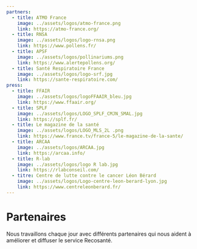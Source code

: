 ```yaml
---
partners:
  - title: ATMO France
    image: ../assets/logos/atmo-france.png
    link: https://atmo-france.org/
  - title: RNSA
    image: ../assets/logos/logo-rnsa.png
    link: https://www.pollens.fr/
  - title: APSF
    image: ../assets/logos/pollinariums.png
    link: https://www.alertepollens.org/
  - title: Santé Respiratoire France
    image: ../assets/logos/logo-srf.jpg
    link: https://sante-respiratoire.com/
press:
  - title: FFAIR
    image: ../assets/logos/logoFFAAIR_bleu.jpg
    link: https://www.ffaair.org/
  - title: SPLF
    image: ../assets/logos/LOGO_SPLF_CMJN_SMAL.jpg
    link: https://splf.fr/
  - title: Le magazine de la santé
    image: ../assets/logos/LOGO_MLS_2L .png
    link: https://www.france.tv/france-5/le-magazine-de-la-sante/
  - title: ARCAA
    image: ../assets/logos/ARCAA.jpg
    link: https://arcaa.info/
  - title: R-lab
    image: ../assets/logos/logo R lab.jpg
    link: https://rlabconseil.com/  
  - titre: Centre de lutte contre le cancer Léon Bérard
    image: ../assets/logos/Logo-centre-leon-berard-lyon.jpg
    link: https://www.centreleonberard.fr/
---
```


# Partenaires

Nous travaillons chaque jour avec différents partenaires qui nous aident à améliorer et diffuser le service Recosanté.
